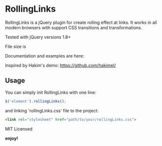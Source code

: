 # RollingLinks

RollingLinks is a jQuery plugin for create rolling effect at links. It works in all modern browsers with support CSS transitions and transformations.

Tested with jQuery versions 1.8+

File size is 

Documentation and examples are here: 

Inspired by Hakim's demo: https://github.com/hakimel/

## Usage

You can simply init RollingLinks with one line:

```javascript
$('element').rollingLinks();
```

and linking 'rollingLinks.css' file to the project:

```html
<link rel="stylesheet" href="path/to/your/rollingLinks.css">
```

MIT Licensed

**enjoy!**